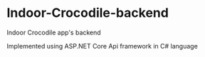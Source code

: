 # Indoor-Crocodile-backend
Indoor Crocodile app's backend

Implemented using ASP.NET Core Api framework in C# language 
